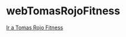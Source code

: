 # webTomasRojoFitness

<a href="https://tomas-rojo.github.io/webTomasRojoFitness/" target="_blank">Ir a Tomas Rojo Fitness</a>
